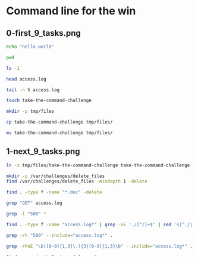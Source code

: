 # Command line for the win

## 0-first_9_tasks.png
```bash
echo "hello world"
```

```bash
pwd
```

```bash
ls -1
```

```bash
head access.log
```

```bash
tail -n 5 access.log
```

```bash
touch take-the-command-challenge
```

```bash
mkdir -p tmp/files
```

```bash
cp take-the-command-challenge tmp/files/
```

```bash
mv take-the-command-challenge tmp/files/
```

## 1-next_9_tasks.png

```bash
ln -s tmp/files/take-the-command-challenge take-the-command-challenge
```

```bash
mkdir -p /var/challenges/delete_files
find /var/challenges/delete_files -mindepth 1 -delete
```

```bash
find . -type f -name "*.doc" -delete
```

```bash
grep "GET" access.log
```

```bash
grep -l "500" *
```

```bash
find . -type f -name "access.log*" | grep -oE './[^/]+$' | sed 's|^./||'
```

```bash
grep -rh "500" --include="access.log*" .
```

```bash
grep -rhoE "\b([0-9]{1,3}\.){3}[0-9]{1,3}\b" --include="access.log*" . | sort -u
```

```bash
find . -maxdepth 1 -type f | wc -l
```

## 2-next_9_tasks.png

```bash
sort access.log
```

```bash
grep -c "GET" access.log
```

```bash
tr ';' '\n' < split-me.txt
```

```bash

#!/bin/bash

for ((i=1; i<=100; i++)); do
  echo -n "$i "
done

echo # new line after the numbers
```
```bash
find . -type f -name "*.txt" -exec sed -i 's/challenges are difficult//g' {} +
```

```bash
awk '{ sum += $1 } END { print sum }' sum-me.txt
```

```bash
find . -type f -exec basename {} \;
```

```bash
find . -type f -execdir rename 's/\.[^.]+$//' {} \;
```

```bash
ls -p | tr ' ' '.'
```

